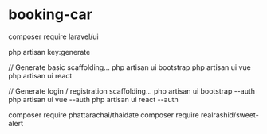 # booking-car

composer require laravel/ui

php artisan key:generate

// Generate basic scaffolding...
php artisan ui bootstrap
php artisan ui vue
php artisan ui react

// Generate login / registration scaffolding...
php artisan ui bootstrap --auth
php artisan ui vue --auth
php artisan ui react --auth

composer require phattarachai/thaidate
composer require realrashid/sweet-alert

